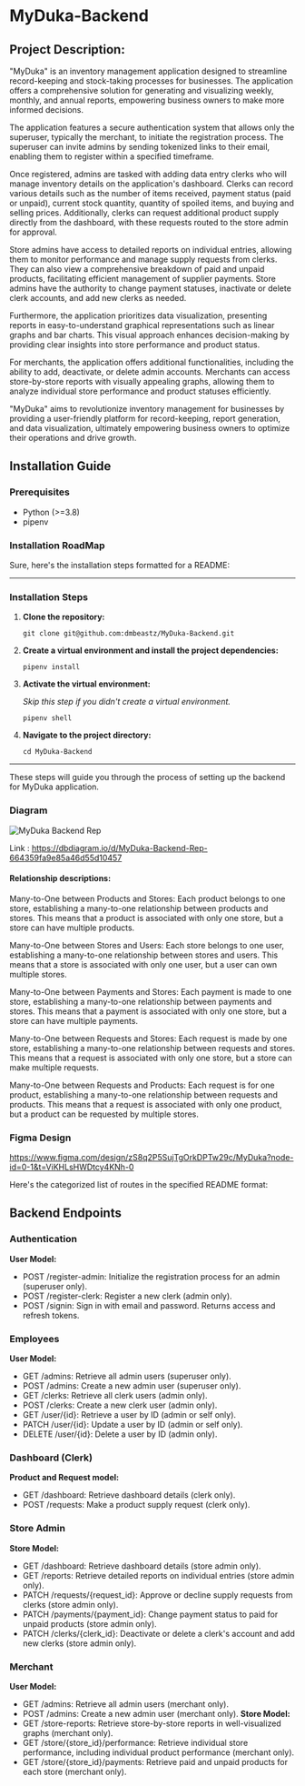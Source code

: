 # MyDuka-Backend
## Project Description: 

"MyDuka" is an inventory management application designed to streamline record-keeping and stock-taking processes for businesses. The application offers a comprehensive solution for generating and visualizing weekly, monthly, and annual reports, empowering business owners to make more informed decisions.

The application features a secure authentication system that allows only the superuser, typically the merchant, to initiate the registration process. The superuser can invite admins by sending tokenized links to their email, enabling them to register within a specified timeframe.

Once registered, admins are tasked with adding data entry clerks who will manage inventory details on the application's dashboard. Clerks can record various details such as the number of items received, payment status (paid or unpaid), current stock quantity, quantity of spoiled items, and buying and selling prices. Additionally, clerks can request additional product supply directly from the dashboard, with these requests routed to the store admin for approval.

Store admins have access to detailed reports on individual entries, allowing them to monitor performance and manage supply requests from clerks. They can also view a comprehensive breakdown of paid and unpaid products, facilitating efficient management of supplier payments. Store admins have the authority to change payment statuses, inactivate or delete clerk accounts, and add new clerks as needed.

Furthermore, the application prioritizes data visualization, presenting reports in easy-to-understand graphical representations such as linear graphs and bar charts. This visual approach enhances decision-making by providing clear insights into store performance and product status.

For merchants, the application offers additional functionalities, including the ability to add, deactivate, or delete admin accounts. Merchants can access store-by-store reports with visually appealing graphs, allowing them to analyze individual store performance and product statuses efficiently.

"MyDuka" aims to revolutionize inventory management for businesses by providing a user-friendly platform for record-keeping, report generation, and data visualization, ultimately empowering business owners to optimize their operations and drive growth.

## Installation Guide
### Prerequisites

- Python (>=3.8)
- pipenv 

### Installation RoadMap
Sure, here's the installation steps formatted for a README:

---

### Installation Steps

1. **Clone the repository:**

    ```
    git clone git@github.com:dmbeastz/MyDuka-Backend.git
    ```

2. **Create a virtual environment and install the project dependencies:**

    ```
    pipenv install
    ```

3. **Activate the virtual environment:**

    *Skip this step if you didn't create a virtual environment.*

    ```
    pipenv shell
    ```

4. **Navigate to the project directory:**

    ```
    cd MyDuka-Backend
    ```

--- 

These steps will guide you through the process of setting up the backend for MyDuka application.

### Diagram

![MyDuka Backend Rep](https://github.com/dmbeastz/MyDuka-Backend/assets/145768413/2426c2b3-2d2b-409e-bdec-d5e38f23caa4)

Link : https://dbdiagram.io/d/MyDuka-Backend-Rep-664359fa9e85a46d55d10457

#### Relationship descriptions:

Many-to-One between Products and Stores: Each product belongs to one store, establishing a many-to-one relationship between products and stores. This means that a product is associated with only one store, but a store can have multiple products.

Many-to-One between Stores and Users: Each store belongs to one user, establishing a many-to-one relationship between stores and users. This means that a store is associated with only one user, but a user can own multiple stores.

Many-to-One between Payments and Stores: Each payment is made to one store, establishing a many-to-one relationship between payments and stores. This means that a payment is associated with only one store, but a store can have multiple payments.

Many-to-One between Requests and Stores: Each request is made by one store, establishing a many-to-one relationship between requests and stores. This means that a request is associated with only one store, but a store can make multiple requests.

Many-to-One between Requests and Products: Each request is for one product, establishing a many-to-one relationship between requests and products. This means that a request is associated with only one product, but a product can be requested by multiple stores.

### Figma Design
https://www.figma.com/design/zS8q2P5SujTgOrkDPTw29c/MyDuka?node-id=0-1&t=ViKHLsHWDtcy4KNh-0 


Here's the categorized list of routes in the specified README format:

## Backend Endpoints

### Authentication
**User Model:**
- POST /register-admin: Initialize the registration process for an admin (superuser only).
- POST /register-clerk: Register a new clerk (admin only).
- POST /signin: Sign in with email and password. Returns access and refresh tokens.

### Employees
**User Model:**
- GET /admins: Retrieve all admin users (superuser only).
- POST /admins: Create a new admin user (superuser only).
- GET /clerks: Retrieve all clerk users (admin only).
- POST /clerks: Create a new clerk user (admin only).
- GET /user/{id}: Retrieve a user by ID (admin or self only).
- PATCH /user/{id}: Update a user by ID (admin or self only).
- DELETE /user/{id}: Delete a user by ID (admin only).

### Dashboard (Clerk)
**Product and Request model:**
- GET /dashboard: Retrieve dashboard details (clerk only).
- POST /requests: Make a product supply request (clerk only).

### Store Admin
**Store Model:**
- GET /dashboard: Retrieve dashboard details (store admin only).
- GET /reports: Retrieve detailed reports on individual entries (store admin only).
- PATCH /requests/{request_id}: Approve or decline supply requests from clerks (store admin only).
- PATCH /payments/{payment_id}: Change payment status to paid for unpaid products (store admin only).
- PATCH /clerks/{clerk_id}: Deactivate or delete a clerk's account and add new clerks (store admin only).

### Merchant
**User Model:**
- GET /admins: Retrieve all admin users (merchant only).
- POST /admins: Create a new admin user (merchant only).
**Store Model:**
- GET /store-reports: Retrieve store-by-store reports in well-visualized graphs (merchant only).
- GET /store/{store_id}/performance: Retrieve individual store performance, including individual product performance (merchant only).
- GET /store/{store_id}/payments: Retrieve paid and unpaid products for each store (merchant only).